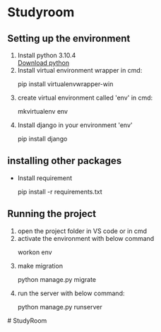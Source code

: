 # Studyroom
<h2>Setting up the environment</h2>
<ol>
  <li>Install python 3.10.4</li>
  <a href="https://www.python.org/ftp/python/3.10.4/python-3.10.4-amd64.exe">Download python</a>
  <li>Install virtual environment wrapper in cmd:  </li>
  <p>pip install virtualenvwrapper-win</p>
  <li>create virtual environment called 'env' in cmd:</li>
  <p>mkvirtualenv env</p>
  <li> Install django in your environment 'env' </li>
  <p>pip install django</p>
  </ol>
  <h2>installing other packages</h2>
  <ul>
   <li>Install requirement</li>
   <p>pip install -r requirements.txt</p>
   </ul> 
   <h2>Running the project</h2>
   <ol>
  <li>open the project folder in VS code or in cmd</li>
  <li> activate the environment with below command</li>
  <p>workon env</p>
  <li>make migration</li>
  <p>python manage.py migrate</p>
  <li>run the server with below command:</li>
  <p>python manage.py runserver</p>
  </ol>#   S t u d y R o o m  
 